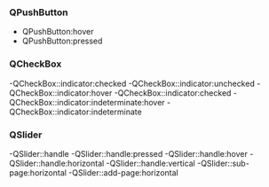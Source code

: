 ### QPushButton
- QPushButton:hover
- QPushButton:pressed

### QCheckBox
-QCheckBox::indicator:checked
-QCheckBox::indicator:unchecked
-QCheckBox::indicator:hover
-QCheckBox::indicator:checked
-QCheckBox::indicator:indeterminate:hover
-QCheckBox::indicator:indeterminate

### QSlider
-QSlider::handle
-QSlider::handle:pressed
-QSlider::handle:hover
-QSlider::handle:horizontal
-QSlider::handle:vertical
-QSlider::sub-page:horizontal
-QSlider::add-page:horizontal
